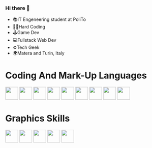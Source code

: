 ### Hi there 👋

* 📚IT Engeneering student at PoliTo
* 👨‍💻Hard Coding
* 🕹️Game Dev
* 💻Fullstack Web Dev
* ⚙️Tech Geek 
* 🌍Matera and Turin, Italy

# Coding And Mark-Up Languages

<link rel="stylesheet" href="https://cdn.jsdelivr.net/gh/devicons/devicon@v2.15.1/devicon.min.css">          
<p align="left">
<img src="https://cdn.jsdelivr.net/gh/devicons/devicon/icons/c/c-original.svg" width="40"/>   
<img src="https://cdn.jsdelivr.net/gh/devicons/devicon/icons/cplusplus/cplusplus-original.svg" width="40"/>
<img src="https://cdn.jsdelivr.net/gh/devicons/devicon/icons/csharp/csharp-original.svg" width="40"/>
<img src="https://cdn.jsdelivr.net/gh/devicons/devicon/icons/java/java-original.svg" width="40"/>
<img src="https://cdn.jsdelivr.net/gh/devicons/devicon/icons/python/python-original.svg" width="40"/>
<img src="https://cdn.jsdelivr.net/gh/devicons/devicon/icons/html5/html5-original.svg" width="40"/>
<img src="https://cdn.jsdelivr.net/gh/devicons/devicon/icons/css3/css3-original.svg" width="40"/>
<img src="https://cdn.jsdelivr.net/gh/devicons/devicon/icons/javascript/javascript-original.svg" width="40"/>
<img src="https://cdn.jsdelivr.net/gh/devicons/devicon/icons/git/git-original.svg" width="40"/>
</p>
  
# Graphics Skills
<link rel="stylesheet" href="https://cdn.jsdelivr.net/gh/devicons/devicon@v2.15.1/devicon.min.css">          
<p align="left">
<img src="https://cdn.jsdelivr.net/gh/devicons/devicon/icons/photoshop/photoshop-plain.svg" width="40"/>   
<img src="https://cdn.jsdelivr.net/gh/devicons/devicon/icons/illustrator/illustrator-plain.svg" width="40"/>
<img src="https://cdn.jsdelivr.net/gh/devicons/devicon/icons/aftereffects/aftereffects-original.svg" width="40"/>
<img src="https://cdn.jsdelivr.net/gh/devicons/devicon/icons/premierepro/premierepro-original.svg" width="40"/>
<img src="https://cdn.jsdelivr.net/gh/devicons/devicon/icons/blender/blender-original.svg" width="40"/>
</p>
